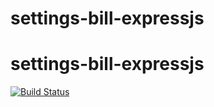 # settings-bill-expressjs
# settings-bill-expressjs

[![Build Status](https://travis-ci.org/chuma1409/settings-bill-expressjs.svg?branch=master)](https://travis-ci.org/chuma1409/settings-bill-expressjs)